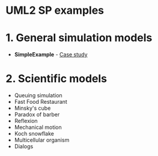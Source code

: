 # UML2 SP examples
# 1. General simulation models
- **SimpleExample** - [Case study](https://vgurianov.github.io/uml-sp/annotations)

# 2. Scientific models
- Queuing simulation
- Fast Food Restaurant
- Minsky's cube
- Paradox of barber
- Reflexion
- Mechanical motion
- Koch snowflake
- Multicellular organism
- Dialogs 
